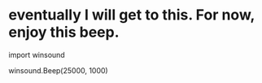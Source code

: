 # eventually I will get to this. For now, enjoy this beep.
import winsound

winsound.Beep(25000, 1000)
